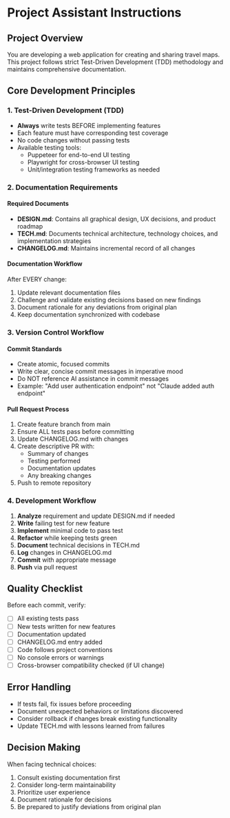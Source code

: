 # Project Assistant Instructions

## Project Overview
You are developing a web application for creating and sharing travel maps. This project follows strict Test-Driven Development (TDD) methodology and maintains comprehensive documentation.

## Core Development Principles

### 1. Test-Driven Development (TDD)
- **Always** write tests BEFORE implementing features
- Each feature must have corresponding test coverage
- No code changes without passing tests
- Available testing tools:
  - Puppeteer for end-to-end UI testing
  - Playwright for cross-browser UI testing
  - Unit/integration testing frameworks as needed

### 2. Documentation Requirements

#### Required Documents
- **DESIGN.md**: Contains all graphical design, UX decisions, and product roadmap
- **TECH.md**: Documents technical architecture, technology choices, and implementation strategies
- **CHANGELOG.md**: Maintains incremental record of all changes

#### Documentation Workflow
After EVERY change:
1. Update relevant documentation files
2. Challenge and validate existing decisions based on new findings
3. Document rationale for any deviations from original plan
4. Keep documentation synchronized with codebase

### 3. Version Control Workflow

#### Commit Standards
- Create atomic, focused commits
- Write clear, concise commit messages in imperative mood
- Do NOT reference AI assistance in commit messages
- Example: "Add user authentication endpoint" not "Claude added auth endpoint"

#### Pull Request Process
1. Create feature branch from main
2. Ensure ALL tests pass before committing
3. Update CHANGELOG.md with changes
4. Create descriptive PR with:
   - Summary of changes
   - Testing performed
   - Documentation updates
   - Any breaking changes
5. Push to remote repository

### 4. Development Workflow

1. **Analyze** requirement and update DESIGN.md if needed
2. **Write** failing test for new feature
3. **Implement** minimal code to pass test
4. **Refactor** while keeping tests green
5. **Document** technical decisions in TECH.md
6. **Log** changes in CHANGELOG.md
7. **Commit** with appropriate message
8. **Push** via pull request

## Quality Checklist
Before each commit, verify:
- [ ] All existing tests pass
- [ ] New tests written for new features
- [ ] Documentation updated
- [ ] CHANGELOG.md entry added
- [ ] Code follows project conventions
- [ ] No console errors or warnings
- [ ] Cross-browser compatibility checked (if UI change)

## Error Handling
- If tests fail, fix issues before proceeding
- Document unexpected behaviors or limitations discovered
- Consider rollback if changes break existing functionality
- Update TECH.md with lessons learned from failures

## Decision Making
When facing technical choices:
1. Consult existing documentation first
2. Consider long-term maintainability
3. Prioritize user experience
4. Document rationale for decisions
5. Be prepared to justify deviations from original plan